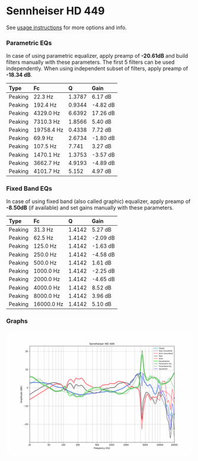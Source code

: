 # Sennheiser HD 449
See [usage instructions](https://github.com/jaakkopasanen/AutoEq#usage) for more options and info.

### Parametric EQs
In case of using parametric equalizer, apply preamp of **-20.61dB** and build filters manually
with these parameters. The first 5 filters can be used independently.
When using independent subset of filters, apply preamp of **-18.34 dB**.

| Type    | Fc         |      Q | Gain     |
|:--------|:-----------|:-------|:---------|
| Peaking | 22.3 Hz    | 1.3787 | 6.17 dB  |
| Peaking | 192.4 Hz   | 0.9344 | -4.82 dB |
| Peaking | 4329.0 Hz  | 6.6392 | 17.26 dB |
| Peaking | 7310.3 Hz  | 1.8566 | 5.40 dB  |
| Peaking | 19758.4 Hz | 0.4338 | 7.72 dB  |
| Peaking | 69.9 Hz    | 2.6734 | -1.80 dB |
| Peaking | 107.5 Hz   | 7.741  | 3.27 dB  |
| Peaking | 1470.1 Hz  | 1.3753 | -3.57 dB |
| Peaking | 3662.7 Hz  | 4.9193 | -4.89 dB |
| Peaking | 4101.7 Hz  | 5.152  | 4.97 dB  |

### Fixed Band EQs
In case of using fixed band (also called graphic) equalizer, apply preamp of **-8.50dB**
(if available) and set gains manually with these parameters.

| Type    | Fc         |      Q | Gain     |
|:--------|:-----------|:-------|:---------|
| Peaking | 31.3 Hz    | 1.4142 | 5.27 dB  |
| Peaking | 62.5 Hz    | 1.4142 | -2.09 dB |
| Peaking | 125.0 Hz   | 1.4142 | -1.63 dB |
| Peaking | 250.0 Hz   | 1.4142 | -4.58 dB |
| Peaking | 500.0 Hz   | 1.4142 | 1.61 dB  |
| Peaking | 1000.0 Hz  | 1.4142 | -2.25 dB |
| Peaking | 2000.0 Hz  | 1.4142 | -4.65 dB |
| Peaking | 4000.0 Hz  | 1.4142 | 8.52 dB  |
| Peaking | 8000.0 Hz  | 1.4142 | 3.96 dB  |
| Peaking | 16000.0 Hz | 1.4142 | 5.10 dB  |

### Graphs
![](./Sennheiser%20HD%20449.png)